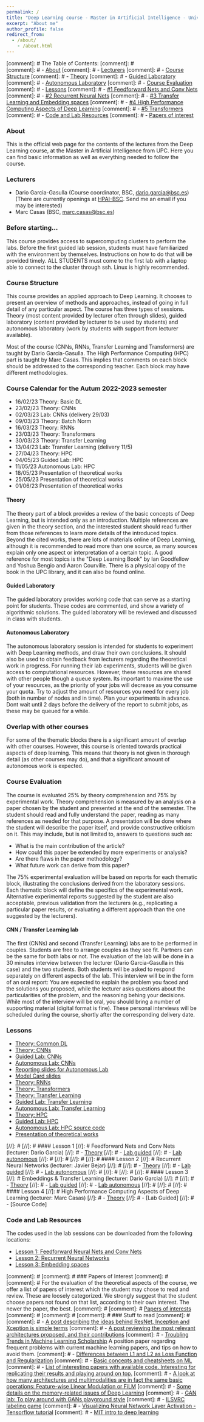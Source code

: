 ```yaml
---
permalink: /
title: "Deep Learning course - Master in Artificial Intelligence - Universitat Politècnica de Catalunya and Barcelona Supercomputing Center"
excerpt: "About me"
author_profile: false
redirect_from:
  - /about/
    - /about.html
---
```


[comment]: #  The Table of Contents:
[comment]: #  
[comment]: #  - [About](#about)
[comment]: #  - [Lecturers](#lecturers)
[comment]: #  - [Course Structure](#structure)
[comment]: #      - [Theory](#theory)
[comment]: #      - [Guided Laboratory](#guided)
[comment]: #      - [Autonomous Laboratory](#autonomous)
[comment]: #  - [Course Evaluation](#evaluation)
[comment]: #  - [Lessons](#lessons)
[comment]: #      - [#1 Feedforward Nets and Conv Nets](#mlp_convnets)
[comment]: #      - [#2 Recurrent Neural Nets](#rnn_nets)
[comment]: #      - [#3 Transfer Learning and Embedding spaces](#embeddings)
[comment]: #      - [#4 High Performance Computing Aspects of Deep Learning](#HPC) 
[comment]: #      - [#5 Transformers](#transformers)
[comment]: #  - [Code and Lab Resources](#code)
[comment]: #  - [Papers of interest](#papers)


<a name='about'></a>
### About
This is the official web page for the contents of the lectures from the Deep Learning course, at the Master in Artificial Intelligence from UPC. Here you can find basic information as well as everything needed to follow the course.


<a name='lecturers'></a>
### Lecturers
- Dario Garcia-Gasulla (Course coordinator, BSC, dario.garcia@bsc.es) (There are currently openings at <a href="http://hpai.bsc.es">HPAI-BSC</a>. Send me an email if you may be interested)
- Marc Casas (BSC, marc.casas@bsc.es)

### Before starting...

This course provides access to supercomputing clusters to perform the labs. Before the first guided lab session, students must have familiarized with the environment by themselves. Instructions on how to do that will be provided timely. ALL STUDENTS must come to the first lab with a laptop able to connect to the cluster through ssh. Linux is highly recommended.


<a name='structure'></a>
### Course Structure

This course provides an applied approach to Deep Learning. It chooses to present an overview of methods and approaches, instead of going in full detail of any particular aspect.
The course has three types of sessions. Theory (most content provided by lecturer often through slides), guided laboratory (content provided by lecturer to be used by students) and autonomous laboratory (work by students with support from lecturer available).

Most of the course (CNNs, RNNs, Transfer Learning and Transformers) are taught by Dario Garcia-Gasulla. The High Performance Computing (HPC) part is taught by Marc Casas. This implies that comments on each block should be addressed to the corresponding teacher. Each block may have different methodologies.

<a name='calendar'></a>
### Course Calendar for the Autum 2022-2023 semester


- 16/02/23 Theory: Basic DL 
- 23/02/23 Theory: CNNs 
- 02/03/23 Lab: CNNs (delivery 29/03)
- 09/03/23 Theory: Batch Norm  
- 16/03/23 Theory: RNNs 
- 23/03/23 Theory: Transformers 
- 30/03/23 Theory: Transfer Learning 
- 13/04/23 Lab: Transfer Learning (delivery 11/5) 
- 27/04/23 Theory: HPC 
- 04/05/23 Guided Lab: HPC 
- 11/05/23 Autonomous Lab: HPC
- 18/05/23 Presentation of theoretical works 
- 25/05/23 Presentation of theoretical works 
- 01/06/23 Presentation of theoretical works 



<a name='theory'></a>
#### Theory

The theory part of a block provides a review of the basic concepts of Deep Learning, but is intended only as an introduction. Multiple references are given in the theory section, and the interested student should read further from those references to learn more details of the introduced topics. Beyond the cited works, there are lots of materials online of Deep Learning, although it is recommended to read more than one source, as many sources explain only one aspect or interpretation of a certain topic. A good reference for most topics is the "Deep Learning Book" by Ian Goodfellow and Yoshua Bengio and Aaron Courville. There is a physical copy of the book in the UPC library, and it can also be found online.


<a name='guided'></a>
#### Guided Laboratory

The guided laboratory provides working code that can serve as a starting point for students. These codes are commented, and show a variety of algorithmic solutions. The guided laboratory will be reviewed and discussed in class with students.

<a name='autonomous'></a>
#### Autonomous Laboratory

The autonomous laboratory session is intended for students to experiment with Deep Learning methods, and draw their own conclusions. It should also be used to obtain feedback from lecturers regarding the theoretical work in progress. For running their lab experiments, students will be given access to computational resources. However, these resources are shared with other people though a queue system. Its important to maxime the use of your resources, as the priority of your jobs will decrease as you consume your quota. Try to adjust the amount of resources you need for every job (both in number of nodes and in time). Plan your experiments in advance. Dont wait until 2 days before the delivery of the report to submit jobs, as these may be queued for a while.

<a name='overlap'></a>
### Overlap with other courses
For some of the thematic blocks there is a significant amount of overlap with other courses. However, this course is oriented towards practical aspects of deep learning. This means that theory is not given in thorough detail (as other courses may do), and that a significant amount of autonomous work is expected.

<a name='evaluation'></a>
### Course Evaluation

The course is evaluated 25% by theory comprehension and 75% by experimental work. Theory comprehension is measured by an analysis on a paper chosen by the student and presented at the end of the semester. The student should read and fully understand the paper, reading as many references as needed for that purpose. A presentation will be done where the student will describe the paper itself, and provide constructive criticism on it. This may include, but is not limited to, answers to questions such as:

- What is the main contribution of the article?
- How could this paper be extended by more experiments or analysis?
- Are there flaws in the paper methodology?
- What future work can derive from this paper?

The 75% experimental evaluation will be based on reports for each thematic block, illustrating the conclusions derived from the laboratory sessions. Each thematic block will define the specifics of the experimental work. Alternative experimental reports suggested by the student are also acceptable, previous validation from the lecturers (e.g., replicating a particular paper results, or evaluating a different approach than the one suggested by the lecturers).

#### CNN / Transfer Learning lab

The first (CNNs) and second (Transfer Learning) labs are to be performed in couples. Students are free to arrange couples as they see fit. Partners can be the same for both labs or not. The evaluation of the lab will be done in a 30 minutes interview between the lecturer (Dario Garcia-Gasulla in this case) and the two students. Both students will be asked to respond separately on different aspects of the lab. This interview will be in the form of an oral report: You are expected to explain the problem you faced and the solutions you proposed, while the lecturer asks questions about the particularities of the problem, and the reasoning behing your decisions. While most of the interview will be oral, you should bring a number of supporting material (digital format is fine). These personal interviews will be scheduled during the course, shortly after the corresponding delivery date.

<a name='lessons'></a>
### Lessons

- [Theory: Common DL](http://upc-mai-dl.github.io/files/1.Theory-Common_DL.pdf)
- [Theory: CNNs](http://upc-mai-dl.github.io/files/2.Theory-CNNs.pdf)
- [Guided Lab: CNNs](http://upc-mai-dl.github.io/files/3.Guided_Lab-CNNs.pdf)
- [Autonomous Lab: CNNs](http://upc-mai-dl.github.io/files/4.Autonomous_Lab-CNNs.pdf)
- [Reporting slides for Autonomous Lab](http://upc-mai-dl.github.io/files/X.Experimentation_template.pdf)
- [Model Card slides](http://upc-mai-dl.github.io/files/Y.Model_Card.pdf)
- [Theory: RNNs](http://upc-mai-dl.github.io/files/5.Theory-RNNs.pdf)
- [Theory: Transformers](http://upc-mai-dl.github.io/files/6.Theory-Transformers.pdf)
- [Theory: Transfer Learning](http://upc-mai-dl.github.io/files/7.Theory-Transfer_Learning.pdf)
- [Guided Lab: Transfer Learning](http://upc-mai-dl.github.io/files/8.Guided_Lab-TL.pdf)
- [Autonomous Lab: Transfer Learning](http://upc-mai-dl.github.io/files/9.Autonomous_Lab-TL.pdf)
- [Theory: HPC](https://drive.google.com/file/d/1Ky-Hpa9GVvLE_DQaJXytR57bsTc5iO8R/view?usp=sharing)
- [Guided Lab: HPC](https://drive.google.com/file/d/1kccVvIjmfpgkUydE57vz1nQd-boxy3VP/view?usp=sharing)
- [Autonomous Lab: HPC source code](https://drive.google.com/file/d/1Sqrl4WLlM0JolR5P6KAjC_2z3s6JMjov/view?usp=sharing)
- [Presentation of theoretical works](http://upc-mai-dl.github.io/files/10.Theory_presentations.pdf)

[//]: # <a name='mlp_convnets'></a>
[//]: # #### Lesson 1
[//]: # Feedforward Nets and Conv Nets (lecturer: Dario Garcia)
[//]: # - [Theory](mlp-convnets-theory/)
[//]: # - [Lab guided](mlp-convnets-lab-guided/)
[//]: # - [Lab autonomous](mlp-convnets-lab-autonomous/)
[//]: # 
[//]: # 
[//]: # <a name='rnn_nets'></a>
[//]: # #### Lesson 2
[//]: # Recurrent Neural Networks (lecturer: Javier Bejar)
[//]: # 
[//]: # - [Theory](rnn-theory)
[//]: # - [Lab guided](rnn-lab-guided)
[//]: # - [Lab autonomous](rnn-lab-autonomous)
[//]: # 
[//]: # 
[//]: # <a name='embeddings'></a>
[//]: # #### Lesson 3
[//]: # Embeddings & Transfer Learning (lecturer: Dario Garcia)
[//]: # 
[//]: # - [Theory](emb-space-theory)
[//]: # - [Lab guided](embedding-spaces-lab-guided)
[//]: # - [Lab autonomous](embedding-spaces-lab-autonomous)
[//]: # 
[//]: # <a name='HPC'></a>
[//]: # #### Lesson 4
[//]: # High Performance Computing Aspects of Deep Learning (lecturer: Marc Casas)
[//]: # - [Theory](https://drive.google.com/file/d/1BoWEAL6mM0YtFKrKK9tppbXNuX_N7Rtc/view?usp=sharing)
[//]: # - [Lab Guided]
[//]: # - [Source Code]


<a name='code'></a>
### Code and Lab Resources

The codes used in the lab sessions can be downloaded from the following locations:
- [Lesson 1: Feedforward Neural Nets and Conv Nets](https://github.com/UPC-MAI-DL/UPC-MAI-DL.github.io/tree/master/_codes/1.FNN-CNN)
- [Lesson 2: Recurrent Neural Networks](https://github.com/UPC-MAI-DL/UPC-MAI-DL.github.io/tree/master/_codes/2.RNN)
- [Lesson 3: Embedding spaces](https://github.com/UPC-MAI-DL/UPC-MAI-DL.github.io/tree/master/_codes/3.Embeddings)



[comment]: # <a name='papers'></a>
[comment]: # ### Papers of Interest
[comment]: # 
[comment]: # For the evaluation of the theoretical aspects of the course, we offer a list of papers of interest which the student may chose to read and review. These are loosely categorized. We strongly suggest that the student choose papers not found on that list, according to their own interest. The newer the paper, the best.
[comment]: # 
[comment]: # [Papers of interests](papers-of-interest/)
[comment]: # 
[comment]: # <a name='toread'></a>
[comment]: # ### Stuff to read
[comment]: # 
[comment]: # - [A post describing the ideas behind ResNet, Inception and Xception is simple terms](https://towardsdatascience.com/an-intuitive-guide-to-deep-network-architectures-65fdc477db41)
[comment]: # - [A post reviewing the most relevant architectures proposed, and their contributions](https://towardsdatascience.com/neural-network-architectures-156e5bad51ba)
[comment]: # - [Troubling Trends in Machine Learning Scholarship](http://approximatelycorrect.com/2018/07/10/troubling-trends-in-machine-learning-scholarship/) A position paper regarding frequent problems with current machine learning papers, and tips on how to avoid them.
[comment]: # - [Differences between L1 and L2 as Loss Function and Regularization](http://www.chioka.in/differences-between-l1-and-l2-as-loss-function-and-regularization/)
[comment]: # - [Basic concepts and cheatsheets on ML](https://stanford.edu/~shervine/teaching/cs-229.html)
[comment]: # - [List of interesting papers with available code. Interesting for replicating their results and playing around on top.](https://github.com/zziz/pwc)
[comment]: # - [A look at how many architectures and multimodalities are in fact the same basic operations: Feature-wise Linear Modulation or FiLM](https://distill.pub/2018/feature-wise-transformations/)
[comment]: # - [Some details on the memory-related issues of Deep Learning](https://www.graphcore.ai/posts/why-is-so-much-memory-needed-for-deep-neural-networks)
[comment]: # - [GAN lab: To play around with GANs playground style](https://poloclub.github.io/ganlab/)
[comment]: # - [ILSVRC labeling game](https://cs.stanford.edu/people/karpathy/ilsvrc/)
[comment]: # - [Visualizing Neural Network Layer Activation - Tensorflow tutorial](https://medium.com/@awjuliani/visualizing-neural-network-layer-activation-tensorflow-tutorial-d45f8bf7bbc4)
[comment]: # - [MIT intro to deep learning](http://introtodeeplearning.com/)
